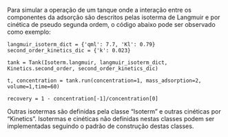 Para simular a operação de um tanque onde a interação entre os componentes da adsorção são descritos pelas isoterma de Langmuir e por cinética de pseudo segunda ordem, o código abaixo pode ser observado como exemplo:

	langmuir_isoterm_dict = {'qml': 7.7, 'Kl': 0.79} 
	second_order_kinetics_dic = {'k': 0.023}

	tank = Tank(Isoterm.langmuir, langmuir_isoterm_dict, Kinetics.second_order, second_order_kinetics_dic)

	t, concentration = tank.run(concentration=1, mass_adsorption=2, volume=1,time=60)

	recovery = 1 - concentration[-1]/concentration[0]

Outras isotermas são definidas pela classe “Isoterm” e outras cinéticas por “Kinetics”. Isotermas e cinéticas não definidas nestas classes podem ser implementadas seguindo o padrão de construção destas classes.
